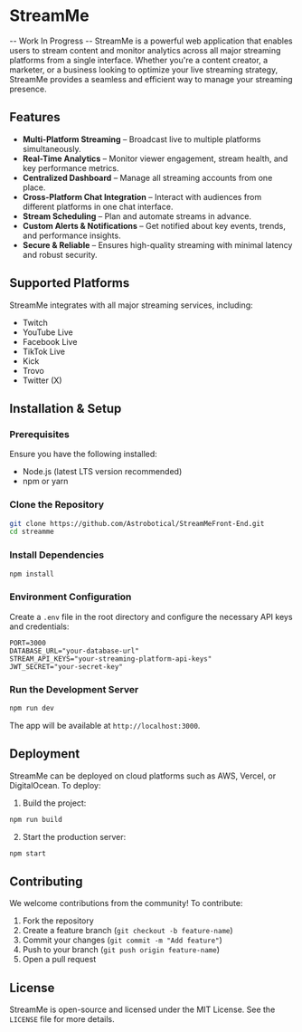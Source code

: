# StreamMe
-- Work In Progress --
StreamMe is a powerful web application that enables users to stream content and monitor analytics across all major streaming platforms from a single interface. Whether you're a content creator, a marketer, or a business looking to optimize your live streaming strategy, StreamMe provides a seamless and efficient way to manage your streaming presence.

## Features

- **Multi-Platform Streaming** – Broadcast live to multiple platforms simultaneously.
- **Real-Time Analytics** – Monitor viewer engagement, stream health, and key performance metrics.
- **Centralized Dashboard** – Manage all streaming accounts from one place.
- **Cross-Platform Chat Integration** – Interact with audiences from different platforms in one chat interface.
- **Stream Scheduling** – Plan and automate streams in advance.
- **Custom Alerts & Notifications** – Get notified about key events, trends, and performance insights.
- **Secure & Reliable** – Ensures high-quality streaming with minimal latency and robust security.

## Supported Platforms

StreamMe integrates with all major streaming services, including:
- Twitch
- YouTube Live
- Facebook Live
- TikTok Live
- Kick
- Trovo
- Twitter (X)

## Installation & Setup

### Prerequisites
Ensure you have the following installed:
- Node.js (latest LTS version recommended)
- npm or yarn

### Clone the Repository
```bash
git clone https://github.com/Astrobotical/StreamMeFront-End.git
cd streamme
```

### Install Dependencies
```bash
npm install
```

### Environment Configuration
Create a `.env` file in the root directory and configure the necessary API keys and credentials:
```env
PORT=3000
DATABASE_URL="your-database-url"
STREAM_API_KEYS="your-streaming-platform-api-keys"
JWT_SECRET="your-secret-key"
```

### Run the Development Server
```bash
npm run dev
```
The app will be available at `http://localhost:3000`.

## Deployment
StreamMe can be deployed on cloud platforms such as AWS, Vercel, or DigitalOcean. To deploy:

1. Build the project:
```bash
npm run build
```
2. Start the production server:
```bash
npm start
```


## Contributing
We welcome contributions from the community! To contribute:
1. Fork the repository
2. Create a feature branch (`git checkout -b feature-name`)
3. Commit your changes (`git commit -m "Add feature"`)
4. Push to your branch (`git push origin feature-name`)
5. Open a pull request

## License
StreamMe is open-source and licensed under the MIT License. See the `LICENSE` file for more details.
